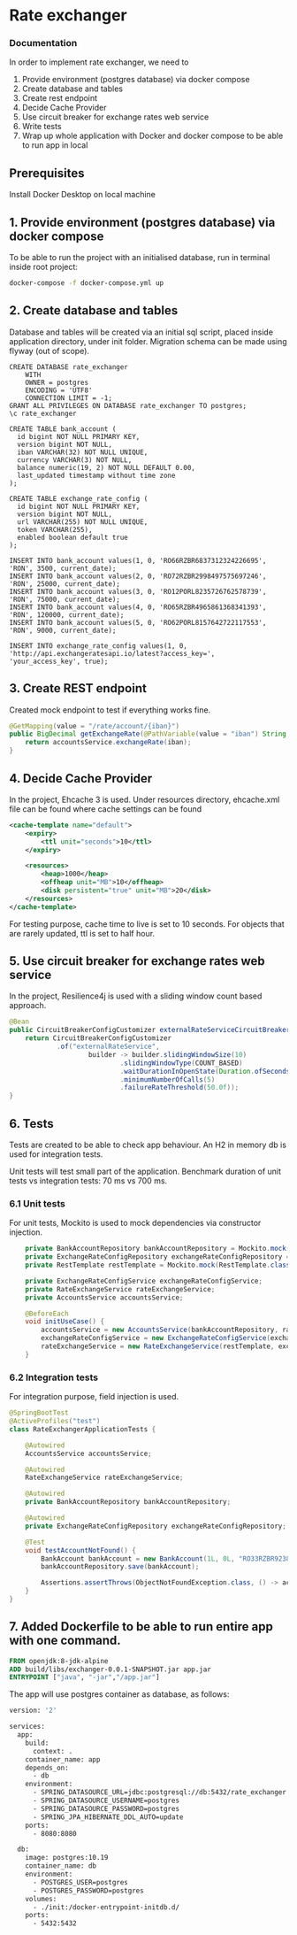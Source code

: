 # Rate exchanger

### Documentation
In order to implement rate exchanger, we need to

1) Provide environment (postgres database) via docker compose
2) Create database and tables
3) Create rest endpoint
4) Decide Cache Provider
5) Use circuit breaker for exchange rates web service
6) Write tests
7) Wrap up whole application with Docker and docker compose to be able to run app in local

## Prerequisites
Install Docker Desktop on local machine

## 1. Provide environment (postgres database) via docker compose
To be able to run the project with an initialised database, run in terminal inside root project: 
```bash
docker-compose -f docker-compose.yml up
```

## 2. Create database and tables
Database and tables will be created via an initial sql script, placed inside application directory, under init folder.
Migration schema can be made using flyway (out of scope).

```postgresql
CREATE DATABASE rate_exchanger
    WITH
    OWNER = postgres
    ENCODING = 'UTF8'
    CONNECTION LIMIT = -1;
GRANT ALL PRIVILEGES ON DATABASE rate_exchanger TO postgres;
\c rate_exchanger

CREATE TABLE bank_account (
  id bigint NOT NULL PRIMARY KEY,
  version bigint NOT NULL,
  iban VARCHAR(32) NOT NULL UNIQUE,
  currency VARCHAR(3) NOT NULL,
  balance numeric(19, 2) NOT NULL DEFAULT 0.00,
  last_updated timestamp without time zone
);

CREATE TABLE exchange_rate_config (
  id bigint NOT NULL PRIMARY KEY,
  version bigint NOT NULL,
  url VARCHAR(255) NOT NULL UNIQUE,
  token VARCHAR(255),
  enabled boolean default true
);

INSERT INTO bank_account values(1, 0, 'RO66RZBR6837312324226695', 'RON', 3500, current_date);
INSERT INTO bank_account values(2, 0, 'RO72RZBR2998497575697246', 'RON', 25000, current_date);
INSERT INTO bank_account values(3, 0, 'RO12PORL8235726762578739', 'RON', 75000, current_date);
INSERT INTO bank_account values(4, 0, 'RO65RZBR4965861368341393', 'RON', 120000, current_date);
INSERT INTO bank_account values(5, 0, 'RO62PORL8157642722117553', 'RON', 9000, current_date);

INSERT INTO exchange_rate_config values(1, 0, 'http://api.exchangeratesapi.io/latest?access_key=', 'your_access_key', true);
```

## 3. Create REST endpoint
Created mock endpoint to test if everything works fine. 
```java
@GetMapping(value = "/rate/account/{iban}")
public BigDecimal getExchangeRate(@PathVariable(value = "iban") String iban) {
    return accountsService.exchangeRate(iban);
}
```

## 4. Decide Cache Provider
In the project, Ehcache 3 is used. Under resources directory, ehcache.xml file can be found where cache settings can be found

```xml
<cache-template name="default">
    <expiry>
        <ttl unit="seconds">10</ttl>
    </expiry>

    <resources>
        <heap>1000</heap>
        <offheap unit="MB">10</offheap>
        <disk persistent="true" unit="MB">20</disk>
    </resources>
</cache-template>
```
For testing purpose, cache time to live is set to 10 seconds. For objects that are rarely updated, ttl is set to half hour.

## 5. Use circuit breaker for exchange rates web service
In the project, Resilience4j is used with a sliding window count based approach. 
```java
@Bean
public CircuitBreakerConfigCustomizer externalRateServiceCircuitBreakerConfig() {
    return CircuitBreakerConfigCustomizer
            .of("externalRateService",
                    builder -> builder.slidingWindowSize(10)
                            .slidingWindowType(COUNT_BASED)
                            .waitDurationInOpenState(Duration.ofSeconds(3))
                            .minimumNumberOfCalls(5)
                            .failureRateThreshold(50.0f));
}
```
## 6. Tests
Tests are created to be able to check app behaviour. An H2 in memory db is used for integration tests.

Unit tests will test small part of the application. Benchmark duration of unit tests vs integration tests: 70 ms vs 700 ms.

### 6.1 Unit tests
For unit tests, Mockito is used to mock dependencies via constructor injection.
```java
    private BankAccountRepository bankAccountRepository = Mockito.mock(BankAccountRepository.class);
    private ExchangeRateConfigRepository exchangeRateConfigRepository = Mockito.mock(ExchangeRateConfigRepository.class);
    private RestTemplate restTemplate = Mockito.mock(RestTemplate.class);

    private ExchangeRateConfigService exchangeRateConfigService;
    private RateExchangeService rateExchangeService;
    private AccountsService accountsService;

    @BeforeEach
    void initUseCase() {
        accountsService = new AccountsService(bankAccountRepository, rateExchangeService);
        exchangeRateConfigService = new ExchangeRateConfigService(exchangeRateConfigRepository);
        rateExchangeService = new RateExchangeService(restTemplate, exchangeRateConfigService);
    }
```

### 6.2 Integration tests
For integration purpose, field injection is used.
```java
@SpringBootTest
@ActiveProfiles("test")
class RateExchangerApplicationTests {

	@Autowired
	AccountsService accountsService;

	@Autowired
	RateExchangeService rateExchangeService;

	@Autowired
	private BankAccountRepository bankAccountRepository;

	@Autowired
	private ExchangeRateConfigRepository exchangeRateConfigRepository;

	@Test
	void testAccountNotFound() {
		BankAccount bankAccount = new BankAccount(1L, 0L, "RO33RZBR9238994926845252", "RON", new BigDecimal(2500), new Date());
		bankAccountRepository.save(bankAccount);

		Assertions.assertThrows(ObjectNotFoundException.class, () -> accountsService.exchangeRate("RO33RZBR9238994926845250"));
	}
}
```

## 7. Added Dockerfile to be able to run entire app with one command.

```dockerfile
FROM openjdk:8-jdk-alpine
ADD build/libs/exchanger-0.0.1-SNAPSHOT.jar app.jar
ENTRYPOINT ["java", "-jar","/app.jar"]
```

The app will use postgres container as database, as follows:
```dockerfile
version: '2'

services:
  app:
    build:
      context: .
    container_name: app
    depends_on:
      - db
    environment:
      - SPRING_DATASOURCE_URL=jdbc:postgresql://db:5432/rate_exchanger
      - SPRING_DATASOURCE_USERNAME=postgres
      - SPRING_DATASOURCE_PASSWORD=postgres
      - SPRING_JPA_HIBERNATE_DDL_AUTO=update
    ports:
      - 8080:8080

  db:
    image: postgres:10.19
    container_name: db
    environment:
      - POSTGRES_USER=postgres
      - POSTGRES_PASSWORD=postgres
    volumes:
      - ./init:/docker-entrypoint-initdb.d/
    ports:
      - 5432:5432
```

